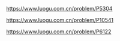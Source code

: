 https://www.luogu.com.cn/problem/P5304

https://www.luogu.com.cn/problem/P10541

https://www.luogu.com.cn/problem/P6122
